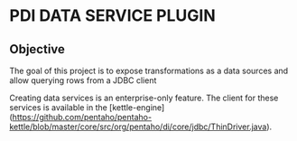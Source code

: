 PDI DATA SERVICE PLUGIN
========================================

Objective
---------

The goal of this project is to expose transformations as a data sources and allow querying rows from a JDBC client

Creating data services is an enterprise-only feature.
The client for these services is available in the [kettle-engine]
(https://github.com/pentaho/pentaho-kettle/blob/master/core/src/org/pentaho/di/core/jdbc/ThinDriver.java).

